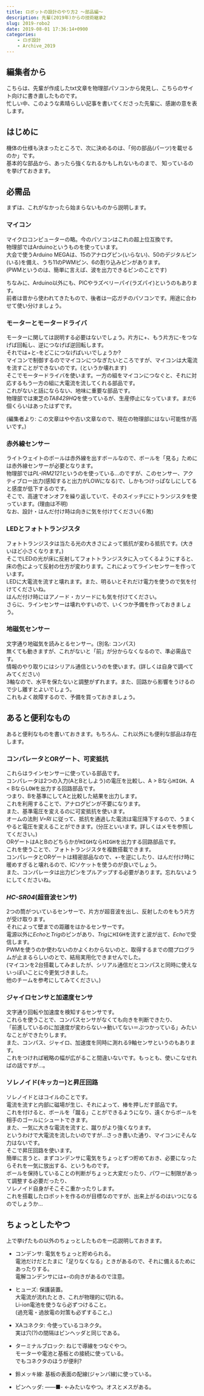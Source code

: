 ```yaml
---
title: ロボットの設計のやり方2 ～部品編～
description: 先輩(2019年)からの技術継承2
slug: 2019-robo2
date: 2019-08-01 17:36:14+0900
categories:
    - ロボ設計
    - Archive_2019
---
```


## 編集者から
こちらは、先輩が作成したtxt文章を物理部パソコンから発見し、こちらのサイト向けに書き直したものです。<br />
忙しい中、このような素晴らしい記事を書いてくださった先輩に、感謝の意を表します。<br />

## はじめに
機体の仕様も決まったところで、次に決めるのは、「何の部品(パーツ)を載せるのか」です。<br />
基本的な部品から、あったら強くなれるかもしれないものまで、
知っているのを挙げておきます。

## 必需品
まずは、これがなかったら始まらないものから説明します。

### マイコン
マイクロコンピューターの略。今のパソコンはこれの超上位互換です。<br />
物理部ではArduinoというものを使っています。<br />
大会で使うArduino MEGAは、15のアナログピン(いらない)、50のデジタルピン(いる)を備え、うち11のPWMピン、6の割り込みピンがあります。<br />
(PWMというのは、簡単に言えば、波を出力できるピンのことです)

ちなみに、Arduino以外にも、PICやラズベリーパイ(ラズパイ)というのもあります。<br />
前者は昔から使われてきたもので、後者は一応ガチのパソコンです。用途に合わせて使い分けましょう。

### モーターとモータードライバ
モーターに関しては説明する必要はないでしょう。片方に+、もう片方に-をつなげば回転し、逆につなげば逆回転します。<br />
それでは+と-をどこにつなげばいいでしょうか?<br />
マイコンで制御するのでマイコンにつなぎたいところですが、マイコンは大電流を流すことができないのです。(というか壊れます)<br />
そこでモータードライバを使います。一方の組をマイコンにつなぐと、それに対応するもう一方の組に大電流を流してくれる部品です。<br />
これがないと話にならない、地味に重要な部品です。<br />
物理部では東芝の*TA8429HQ*を使っているが、生産停止になっています。まだ6個くらいはあったはずです。

(編集者より: この文章はやや古い文章なので、現在の物理部にはない可能性が高いです。)

### 赤外線センサー
ライトウェイトのボールは赤外線を出すボールなので、ボールを「見る」ためには赤外線センサーが必要となります。<br />
物理部では*PL-IRM2121*というのを使っている…のですが、このセンサー、アクティブロー出力(感知すると出力がLOWになる)で、しかもつけっぱなしにしてると感度が低下するのです。<br />
そこで、高速でオンオフを繰り返していて、そのスイッチににトランジスタを使っています。(理由は不明)<br />
なお、設計・はんだ付け時は向きに気を付けてください(６敗)

### LEDとフォトトランジスタ
フォトトランジスタは当たる光の大きさによって抵抗が変わる抵抗です。(大きいほど小さくなります。)<br />
そこでLEDの光が床に反射してフォトトランジスタに入ってくるようにすると、床の色によって反射の仕方が変わります。これによってラインセンサーを作っています。<br />
LEDに大電流を流すと壊れます。また、明るいとそれだけ電力を使うので気を付けてくださいね。<br />
はんだ付け時にはアノード・カソードにも気を付けてください。<br />
さらに、ラインセンサーは壊れやすいので、いくつか予備を作っておきましょう。

### 地磁気センサー
文字通り地磁気を読みとるセンサー。(別名: コンパス)<br />
無くても動きますが、これがないと「前」が分からなくなるので、準必需品です。<br />
情報のやり取りにはシリアル通信というのを使います。(詳しくは自身で調べてみてください)<br />
3軸なので、水平を保たないと調整がずれます。また、回路から影響をうけるので少し離すとよいでしょう。<br />
これもよく故障するので、予備を買っておきましょう。

## あると便利なもの
あると便利なものを書いておきます。もちろん、これ以外にも便利な部品は存在します。

### コンパレータとORゲート、可変抵抗
これらはラインセンサーに使っている部品です。<br />
コンパレータは2つの入力(AとBとしよう)の電圧を比較し、A > Bなら<kbd>HIGH</kbd>、A < Bなら<kbd>LOW</kbd>を出力する回路部品です。<br />
つまり、Bを基準にしてAと比較した結果を出力します。<br />
これを利用することで、アナログピンが不要になります。<br />
また、基準電圧を変えるのに可変抵抗を使います。<br />
オームの法則 *V=RI* に従って、抵抗を通過した電流は電圧降下するので、うまくやると電圧を変えることができます。(分圧といいます。詳しくはメモを参照してください。)<br />
ORゲートはAとBのどちらかが<kbd>HIGH</kbd>なら<kbd>HIGH</kbd>を出力する回路部品です。<br />
これを使うことで、フォトトランジスタを複数搭載できます。<br />
コンパレータとORゲートは精密部品なので、+-を逆にしたり、はんだ付け時に暖めすぎると壊れるので、ICソケットを使うのが良いでしょう。<br />
また、コンパレータは出力ピンをプルアップする必要があります。忘れないようにしてくださいね。

### *HC-SR04*(超音波センサ)
2つの筒がついているセンサーで、片方が超音波を出し、反射したのをもう片方が受け取ります。<br />
それによって壁までの距離をはかるセンサーです。<br />
電源以外に*Echo*と*Trig*のピンがあり、*Trig*に<kbd>HIGH</kbd>を流すと波が出て、*Echo*で受信します。<br />
PWMを使うのか使わないのかよくわからないのと、取得するまでの間プログラムが止まるらしいのとで、結局実用化できませんでした。<br />
(マイコンを2台搭載してみましたが、シリアル通信だとコンパスと同時に使えないっぽいことに今更気づきました。<br />
他のチームを参考にしてみてください。)

### ジャイロセンサと加速度センサ
文字通り回転や加速度を検知するセンサです。<br />
これらを使うことで、コンパスセンサがなくても向きを判断できたり、<br />
「前進しているのに加速度が変わらない→動いてない＝ぶつかっている」みたいなことができたりします。<br />
また、コンパス、ジャイロ、加速度を同時に測れる9軸センサというのもあります。<br />
これをつければ戦略の幅が広がること間違いないです。もっとも、使いこなせればの話ですが…。<br />

### ソレノイド(キッカー)と昇圧回路
ソレノイドとはコイルのことです。<br />
電流を流すと内部に磁場が生じ、それによって、棒を押しだす部品です。<br />
これを付けると、ボールを「蹴る」ことができるようになり、遠くからボールを相手のゴールにシュートできます。<br />
また、一気に大きな電流を流すと、蹴りがより強くなります。<br />
というわけで大電流を流したいのですが…さっき書いた通り、マイコンにそんな力はないです。<br />
そこで昇圧回路を使います。<br />
簡単に言うと、まずコンデンサに電気をちょっとずつ貯めておき、必要になったらそれを一気に放出する、というものです。<br />
ボールを保持していることの判断がちょっと大変だったり、パワーに制限があって調整する必要だったり、<br />
ソレノイド自身がそこそこ重かったりします。<br />
これを搭載したロボットを作るのが目標なのですが、出来上がるのはいつになるのでしょうか…<br />

## ちょっとしたやつ
上で挙げたもの以外のちょっとしたものを一応説明しておきます。<br />

- コンデンサ: 電気をちょっと貯められる。<br />
電池だけだとたまに「足りなくなる」ときがあるので、それに備えるためにあったりする。<br />
電解コンデンサには+-の向きがあるので注意。

- ヒューズ: 保護装置。<br />
大電流が流れたとき、これが物理的に切れる。<br />
Li-ion電池を使うなら必ずつけること。<br />
(過充電・過放電の対策も必ずすること。)

- XAコネクタ: 今使っているコネクタ。<br />
実は穴(?)の間隔はピンヘッダと同じである。

- ターミナルブロック: ねじで導線をつなぐやつ。<br />
モーターや電池と基板との接続に使っている。<br />
でもコネクタのほうが便利?

- 鈴メッキ線: 基板の表面の配線(ジャンパ線)に使っている。

- ピンヘッダ: ――■- ←みたいなやつ。オスとメスがある。